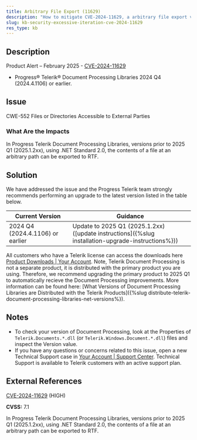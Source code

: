 ```yaml
---
title: Arbitrary File Export (11629)
description: "How to mitigate CVE-2024-11629, a arbitrary file export vulnerability."
slug: kb-security-excessive-iteration-cve-2024-11629
res_type: kb
---
```


## Description

Product Alert – February 2025 - [CVE-2024-11629](https://www.cve.org/CVERecord?id=CVE-2024-11629)

- Progress® Telerik® Document Processing Libraries 2024 Q4 (2024.4.1106) or earlier.

## Issue

CWE-552 Files or Directories Accessible to External Parties

### What Are the Impacts

In Progress Telerik Document Processing Libraries, versions prior to 2025 Q1 (2025.1.2xx), using .NET Standard 2.0, the contents of a file at an arbitrary path can be exported to RTF.

## Solution

We have addressed the issue and the Progress Telerik team strongly recommends performing an upgrade to the latest version listed in the table below.

| Current Version | Guidance |
|-----------------|----------|
| 2024 Q4 (2024.4.1106) or earlier | Update to 2025 Q1 (2025.1.2xx) ([update instructions]({%slug installation-upgrade-instructions%})) |

All customers who have a Telerik license can access the downloads here [Product Downloads | Your Account](https://www.telerik.com/account/downloads/product-download). Note, Telerik Document Processing is not a separate product, it is distributed with the primary product you are using. Therefore, we recommend upgrading the primary product to 2025 Q1 to automatically recieve the Document Processing improvements. More information can be found here: [What Versions of Document Processing Libraries are Distributed with the Telerik Products]({%slug distribute-telerik-document-processing-libraries-net-versions%}).

## Notes

- To check your version of Document Processing, look at the Properties of `Telerik.Documents.*.dll` (or `Telerik.Windows.Document.*.dll`) files and inspect the Version value.
- If you have any questions or concerns related to this issue, open a new Technical Support case in [Your Account | Support Center](https://www.telerik.com/account/support-center/contact-us/). Technical Support is available to Telerik customers with an active support plan.

## External References

[CVE-2024-11629](https://www.cve.org/CVERecord?id=CVE-2024-11629) (HIGH)

**CVSS:** 7.1

In Progress Telerik Document Processing Libraries, versions prior to 2025 Q1 (2025.1.2xx), using .NET Standard 2.0, the contents of a file at an arbitrary path can be exported to RTF.